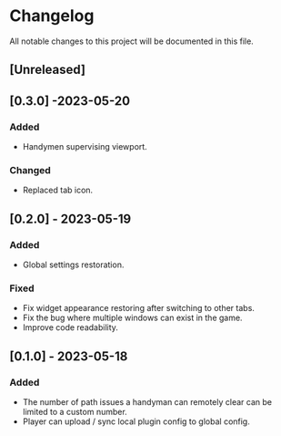 # Changelog

All notable changes to this project will be documented in this file.

## [Unreleased]

## [0.3.0] -2023-05-20

### Added
- Handymen supervising viewport. 

### Changed
- Replaced tab icon. 

## [0.2.0] - 2023-05-19

### Added

- Global settings restoration.

### Fixed

- Fix widget appearance restoring after switching to other tabs. 
- Fix the bug where multiple windows can exist in the game. 
- Improve code readability. 

## [0.1.0] - 2023-05-18

### Added
- The number of path issues a handyman can remotely clear can be limited to a custom number. 
- Player can upload / sync local plugin config to global config. 